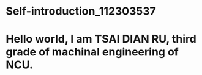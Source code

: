 # Self-introduction\_112303537

# Hello world, I am TSAI DIAN RU, third grade of machinal engineering of NCU.

